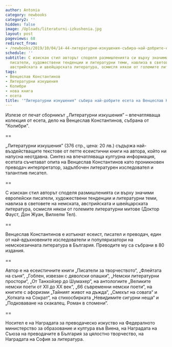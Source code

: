 ```yaml
---
author: Antonia
category: newbooks
category2: ''
hidden: false
image: /Uploads/literaturni-izkushenia.jpg
layout: post
pageviews: 68
redirect_from:
- /newbooks/2019/10/04/14-44-литературни-изкушения-събира-най-добрите-есета-на-венцеслав-константинов
schedule: ''
subtitle: С изискан стил авторът споделя размишленията си върху значими европейски
  писатели, художествени тенденции и литературни теми, навлиза в световете на немската,
  австрийската и швейцарската литература, осмисля някои от големите литературни митове
tags:
- Венцеслав Константинов
- Литературни изкушения
- Колибри
- нова книга
- есета
title: '"Литературни изкушения" събира най-добрите есета на Венцеслав Константинов'
---
```


Излезе от печат сборникът „Литературни изкушения” – впечатляваща колекция от есета, дело на Венцеслав Константинов, събрана от "Колибри".

\==

„Литературни изкушения” (376 стр., цена: 20 лв.) съдържа най-въздействащите текстове от петте есеистични книги на автора, който ни напусна неотдавна. Синтез на впечатляваща културна информация, есетата съчетават опита на Венцеслав Константинов като проникновен преводач интерпретатор, задълбочен литературен изследовател и талантлив писател. 

\==

С изискан стил авторът споделя размишленията си върху значими европейски писатели, художествени тенденции и литературни теми, навлиза в световете на немската, австрийската и швейцарската литература, осмисля някои от големите литературни митове (Доктор Фауст, Дон Жуан, Вилхелм Тел).

\==

Венцеслав Константинов е изтъкнат есеист, писател и преводач, един от най-вдъхновените изследователи и популяризатори на немскоезичната литература в България. Преводите му са събрани в 80 издания. 

\==

Автор е на есеистичните книги „Писатели за творчеството“, „Флейтата на съня“, „Гоблен, извезан с дяволски опашки“, „Немски литературни простори“, „От Танхойзер до Шумахер“, на антологиите „Великите немски поети от ХІІ до ХХ век“, „66 съвременни немски поети“, на книгите с афоризми „Тайният живот на дъжда“, „Смехът на совата“ и „Котката на Сократ“, на стихосбирката „Невидимите сигурни неща“ и „Подковаване на скакалец. Роман в спомени“. 

\==

Носител е на Наградата за преводаческо изкуство на Федералното министерство за образование и култура във Виена, на Наградата на Съюза на преводачите в България за цялостно творчество, на Наградата на София за литература.